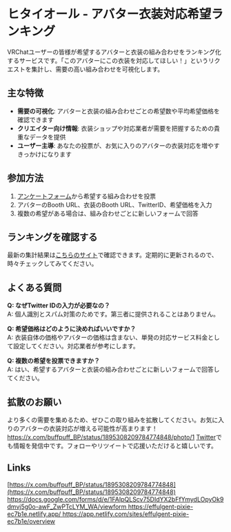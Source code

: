 # ヒタイオール - アバター衣装対応希望ランキング

VRChatユーザーの皆様が希望するアバターと衣装の組み合わせをランキング化するサービスです。「このアバターにこの衣装を対応してほしい！」というリクエストを集計し、需要の高い組み合わせを可視化します。

## 主な特徴

- **需要の可視化**: アバターと衣装の組み合わせごとの希望数や平均希望価格を確認できます
- **クリエイター向け情報**: 衣装ショップや対応業者が需要を把握するための貴重なデータを提供
- **ユーザー主導**: あなたの投票が、お気に入りのアバターの衣装対応を増やすきっかけになります

## 参加方法

1. [アンケートフォーム](https://forms.gle/mibSYdmtqcaGkfQJ6)から希望する組み合わせを投票
2. アバターのBooth URL、衣装のBooth URL、TwitterID、希望価格を入力
3. 複数の希望がある場合は、組み合わせごとに新しいフォームで回答

## ランキングを確認する

最新の集計結果は[こちらのサイト](https://effulgent-pixie-ec7b1e.netlify.app/)で確認できます。定期的に更新されるので、時々チェックしてみてください。

## よくある質問

**Q: なぜTwitter IDの入力が必要なの？**  
A: 個人識別とスパム対策のためです。第三者に提供されることはありません。

**Q: 希望価格はどのように決めればいいですか？**  
A: 衣装自体の価格やアバターの価格は含まない、単発の対応サービス料金として設定してください。対応業者が参考にします。

**Q: 複数の希望を投票できますか？**  
A: はい、希望するアバターと衣装の組み合わせごとに新しいフォームで回答してください。

## 拡散のお願い

より多くの需要を集めるため、ぜひこの取り組みを拡散してください。お気に入りのアバターの衣装対応が増える可能性が高まります！
https://x.com/buffpuff_BP/status/1895308209784774848/photo/1
[Twitter](https://x.com/buffpuff_BP/status/1895308209784774848)でも情報を発信中です。フォローやリツイートで応援いただけると嬉しいです。


## Links
[https://x.com/buffpuff_BP/status/1895308209784774848](https://x.com/buffpuff_BP/status/1895308209784774848)
[https://docs.google.com/forms/d/e/1FAIpQLScv75DIdYX2bFfYmydLOpyOk9dmvj5g0o-awF_ZwPTcLYM_WA/viewform
](https://docs.google.com/forms/d/e/1FAIpQLScv75DIdYX2bFfYmydLOpyOk9dmvj5g0o-awF_ZwPTcLYM_WA/viewform
)
[https://effulgent-pixie-ec7b1e.netlify.app/
](https://effulgent-pixie-ec7b1e.netlify.app/
)
[https://app.netlify.com/sites/effulgent-pixie-ec7b1e/overview
](https://app.netlify.com/sites/effulgent-pixie-ec7b1e/overview
)
